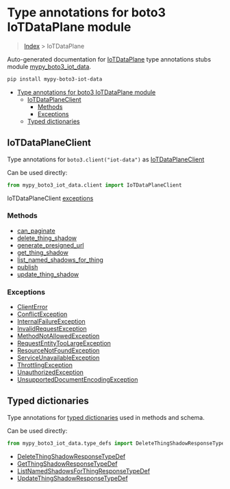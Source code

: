 # Type annotations for boto3 IoTDataPlane module

> [Index](../README.md) > IoTDataPlane

Auto-generated documentation for [IoTDataPlane](https://boto3.amazonaws.com/v1/documentation/api/latest/reference/services/iot-data.html#IoTDataPlane)
type annotations stubs module [mypy_boto3_iot_data](https://pypi.org/project/mypy-boto3-iot-data/).

```bash
pip install mypy-boto3-iot-data
```

- [Type annotations for boto3 IoTDataPlane module](#type-annotations-for-boto3-iotdataplane-module)
  - [IoTDataPlaneClient](#iotdataplaneclient)
    - [Methods](#methods)
    - [Exceptions](#exceptions)
  - [Typed dictionaries](#typed-dictionaries)

## IoTDataPlaneClient

Type annotations for  `boto3.client("iot-data")` as [IoTDataPlaneClient](./client.md)

Can be used directly:

```python
from mypy_boto3_iot_data.client import IoTDataPlaneClient
```


IoTDataPlaneClient [exceptions](./client.md#exceptions)



### Methods
- [can_paginate](./client.md#can-paginate)
- [delete_thing_shadow](./client.md#delete-thing-shadow)
- [generate_presigned_url](./client.md#generate-presigned-url)
- [get_thing_shadow](./client.md#get-thing-shadow)
- [list_named_shadows_for_thing](./client.md#list-named-shadows-for-thing)
- [publish](./client.md#publish)
- [update_thing_shadow](./client.md#update-thing-shadow)




### Exceptions
- [ClientError](./client.md#clienterror)
- [ConflictException](./client.md#conflictexception)
- [InternalFailureException](./client.md#internalfailureexception)
- [InvalidRequestException](./client.md#invalidrequestexception)
- [MethodNotAllowedException](./client.md#methodnotallowedexception)
- [RequestEntityTooLargeException](./client.md#requestentitytoolargeexception)
- [ResourceNotFoundException](./client.md#resourcenotfoundexception)
- [ServiceUnavailableException](./client.md#serviceunavailableexception)
- [ThrottlingException](./client.md#throttlingexception)
- [UnauthorizedException](./client.md#unauthorizedexception)
- [UnsupportedDocumentEncodingException](./client.md#unsupporteddocumentencodingexception)












## Typed dictionaries


Type annotations for [typed dictionaries](./type_defs.md) used in methods and schema.

Can be used directly:

```python
from mypy_boto3_iot_data.type_defs import DeleteThingShadowResponseTypeDef, ...
```

- [DeleteThingShadowResponseTypeDef](./type_defs.md#deletethingshadowresponsetypedef)
- [GetThingShadowResponseTypeDef](./type_defs.md#getthingshadowresponsetypedef)
- [ListNamedShadowsForThingResponseTypeDef](./type_defs.md#listnamedshadowsforthingresponsetypedef)
- [UpdateThingShadowResponseTypeDef](./type_defs.md#updatethingshadowresponsetypedef)
